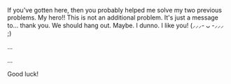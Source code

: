 If you've gotten here, then you probably helped me solve my two previous problems.
My hero!!
This is not an additional problem. It's just a message to... thank you. 
We should hang out. Maybe. I dunno. I like you! (⸝⸝⸝- ᴗ -⸝⸝⸝ ;)



...





...





Good luck!